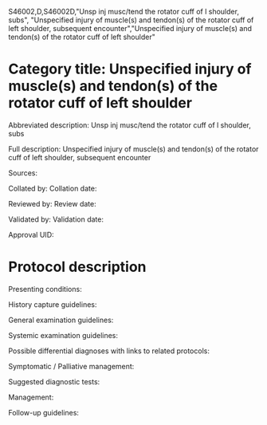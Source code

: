 S46002,D,S46002D,"Unsp inj musc/tend the rotator cuff of l shoulder, subs", "Unspecified injury of muscle(s) and tendon(s) of the rotator cuff of left shoulder, subsequent encounter","Unspecified injury of muscle(s) and tendon(s) of the rotator cuff of left shoulder"
# Category title: Unspecified injury of muscle(s) and tendon(s) of the rotator cuff of left shoulder

Abbreviated description: Unsp inj musc/tend the rotator cuff of l shoulder, subs

Full description: Unspecified injury of muscle(s) and tendon(s) of the rotator cuff of left shoulder, subsequent encounter

Sources:

Collated by:
Collation date:

Reviewed by:
Review date:

Validated by:
Validation date:

Approval UID:

# Protocol description

Presenting conditions:

History capture guidelines:

General examination guidelines:

Systemic examination guidelines:

Possible differential diagnoses with links to related protocols:

Symptomatic / Palliative management:

Suggested diagnostic tests:

Management:

Follow-up guidelines:
